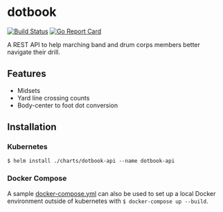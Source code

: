 # dotbook

[![Build Status](https://travis-ci.org/nojnhuh/dotbook.svg?branch=development)](https://travis-ci.org/nojnhuh/dotbook)
[![Go Report Card](https://goreportcard.com/badge/github.com/nojnhuh/dotbook)](https://goreportcard.com/report/github.com/nojnhuh/dotbook)

A REST API to help marching band and drum corps members better navigate their drill.

## Features
- Midsets
- Yard line crossing counts
- Body-center to foot dot conversion

## Installation

### Kubernetes
`$ helm install ./charts/dotbook-api --name dotbook-api`

### Docker Compose

A sample [docker-compose.yml](docker-compose.yml) can also be used to set up a local Docker environment outside of kubernetes with `$ docker-compose up --build`.
